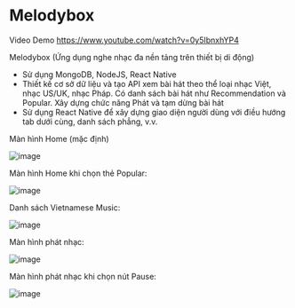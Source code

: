 # Melodybox

Video Demo https://www.youtube.com/watch?v=0y5IbnxhYP4

Melodybox (Ứng dụng nghe nhạc đa nền tảng trên thiết bị di động)

- Sử dụng MongoDB, NodeJS, React Native
- Thiết kế cơ sở dữ liệu và tạo API xem bài hát theo thể loại nhạc Việt, nhạc US/UK, nhạc Pháp. Có danh sách bài hát như Recommendation và Popular. Xây dựng chức năng Phát và tạm dừng bài hát
- Sử dụng React Native để xây dựng giao diện người dùng với điều hướng tab dưới cùng, danh sách phẳng, v.v.

Màn hình Home (mặc định)

![image](https://github.com/vanh182/Melodybox/assets/118065256/ff4bdabe-27c4-40ff-9914-d66a83e17726)


Màn hình Home khi chọn thẻ Popular:

![image](https://github.com/vanh182/Melodybox/assets/118065256/393e853a-2a5a-431e-898f-bb4847e32d5b)


Danh sách Vietnamese Music:

![image](https://github.com/vanh182/Melodybox/assets/118065256/6a2f5a4f-e97a-4887-9213-2140b7ef06b6)

Màn hình phát nhạc:

![image](https://github.com/vanh182/Melodybox/assets/118065256/fce26b2e-bf7a-498b-941c-ffac8f3cf96a)

Màn hình phát nhạc khi chọn nút Pause:

![image](https://github.com/vanh182/Melodybox/assets/118065256/fd2ef167-b6f5-41dc-80bc-233469e475d9)



